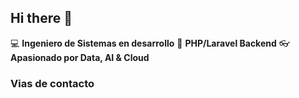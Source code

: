 ## Hi there 👋

:computer: **Ingeniero de Sistemas en desarrollo**
:pencil: **PHP/Laravel Backend**
:eyeglasses: **Apasionado por Data, AI & Cloud**

### Vias de contacto
